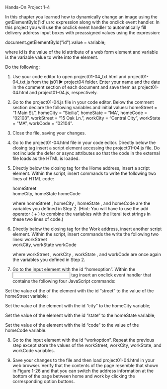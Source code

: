 Hands-On Project 1-4

In this chapter you learned how to dynamically change an image using the getElementById('id').src expression along with the onclick event handler. In this project you will use the onclick event handler to automatically fill delivery address input boxes with preassigned values using the expression:

document.getElementById("id").value = variable;

where id is the value of the id attribute of a web form element and variable is the variable value to write into the element. 

Do the following:

1. Use your code editor to open project01-04_txt.html and project01-04_txt.js from the js01 ► project04 folder. Enter your name and the date in the comment section of each document and save them as project01-04.html and project01-04.js, respectively.

2. Go to the project01-04.js file in your code editor. Below the comment section declare the following variables and initial values: homeStreet = “1 Main St.”, homeCity = “Sicilia”, homeState = “MA”, homeCode = “02103”, workStreet = “15 Oak Ln.”, workCity = “Central City”, workState = “MA”, workCode = “02104”.

3. Close the file, saving your changes.

4. Go to the project01-04.html file in your code editor. Directly below the closing </head> tag insert a script element accessing the project01-04.js file. Do not include the defer or async attributes so that the code in the external file loads as the HTML is loaded.

5. Directly below the closing </div> tag for the Home address, insert a script element. Within the script, insert commands to write the following two lines of HTML code:

    homeStreet <br>
    homeCity, homeState homeCode

    where homeStreet , homeCity , homeState , and homeCode are the variables you defined in Step 2. (Hint: You will have to use the add operator ( + ) to combine the variables with the literal text strings in these two lines of code.)

6. Directly below the closing </div> tag for the Work address, insert another script element. Within the script, insert commands the write the following two lines:
    workStreet <br>
    workCity, workState workCode

    where workStreet , workCity , workState , and workCode are once again the variables you defined in Step 2.

7. Go to the input element with the id “homeoption”. Within the <input> tag insert an onclick event handler that contains the following four JavaScript commands:

Set the value of the of the element with the id “street” to the value of the homeStreet variable;

Set the value of the element with the id “city” to the homeCity variable;

Set the value of the element with the id “state” to the homeState variable;

Set the value of the element with the id “code” to the value of the homeCode variable.

8. Go to the input element with the id “workoption”. Repeat the previous step except store the values of the workStreet, workCity, workState, and workCode variables.

9. Save your changes to the file and then load project01-04.html in your web browser. Verify that the contents of the page resemble that shown in Figure 1-26 and that you can switch the address information at the bottom of the page between home and work by clicking the corresponding option buttons.

 